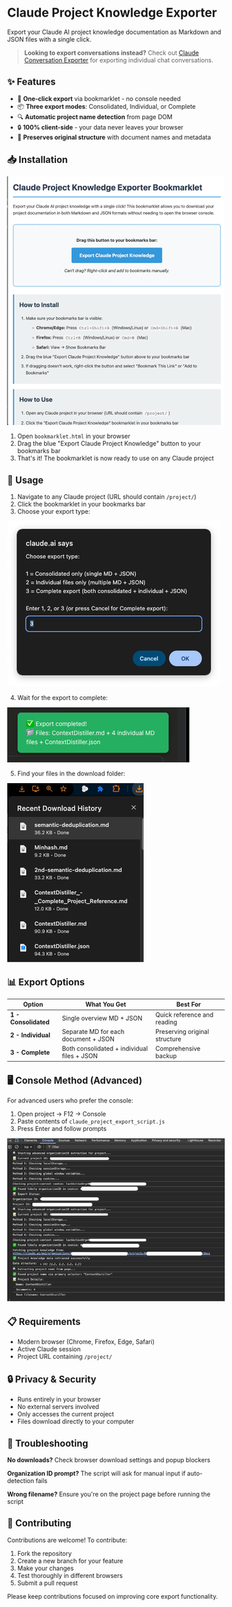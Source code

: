 # Claude Project Knowledge Exporter

Export your Claude AI project knowledge documentation as Markdown and JSON files with a single click.

> **Looking to export conversations instead?** Check out [Claude Conversation Exporter](https://github.com/withLinda/claude-conversation-exporter) for exporting individual chat conversations.

## ✨ Features

- 🚀 **One-click export** via bookmarklet - no console needed
- 📦 **Three export modes**: Consolidated, Individual, or Complete
- 🔍 **Automatic project name detection** from page DOM
- 🔒 **100% client-side** - your data never leaves your browser
- 📝 **Preserves original structure** with document names and metadata

## 📥 Installation

![Bookmarklet Installation](screenshots/bookmarklet_page.png)

1. Open `bookmarklet.html` in your browser
2. Drag the blue "Export Claude Project Knowledge" button to your bookmarks bar
3. That's it! The bookmarklet is now ready to use on any Claude project

## 🎯 Usage

1. Navigate to any Claude project (URL should contain `/project/`)
2. Click the bookmarklet in your bookmarks bar
3. Choose your export type:

![Choose Export Type](screenshots/choose_export_type.png)

4. Wait for the export to complete:

![Download Notification](screenshots/download_notification.png)

5. Find your files in the download folder:

![Downloaded Files](screenshots/downloaded_files.png)

## 📊 Export Options

| Option | What You Get | Best For |
|--------|-------------|----------|
| **1 - Consolidated** | Single overview MD + JSON | Quick reference and reading |
| **2 - Individual** | Separate MD for each document + JSON | Preserving original structure |
| **3 - Complete** | Both consolidated + individual files + JSON | Comprehensive backup |

## 🖥️ Console Method (Advanced)

For advanced users who prefer the console:

1. Open project → F12 → Console
2. Paste contents of `claude_project_export_script.js`
3. Press Enter and follow prompts

![Console Output](screenshots/console_log_info.png)

## 📋 Requirements

- Modern browser (Chrome, Firefox, Edge, Safari)
- Active Claude session
- Project URL containing `/project/`

## 🔒 Privacy & Security

- Runs entirely in your browser
- No external servers involved
- Only accesses the current project
- Files download directly to your computer

## 🔧 Troubleshooting

**No downloads?** Check browser download settings and popup blockers

**Organization ID prompt?** The script will ask for manual input if auto-detection fails

**Wrong filename?** Ensure you're on the project page before running the script

## 🤝 Contributing

Contributions are welcome! To contribute:

1. Fork the repository
2. Create a new branch for your feature
3. Make your changes
4. Test thoroughly in different browsers
5. Submit a pull request

Please keep contributions focused on improving core export functionality.